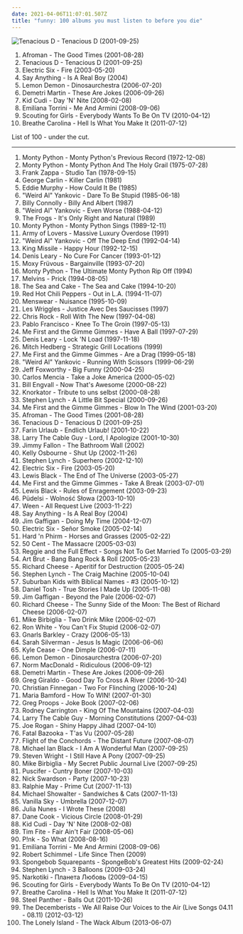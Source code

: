 ```yaml
---
date: 2021-04-06T11:07:01.507Z
title: "funny: 100 albums you must listen to before you die"
---
```

![Tenacious D - Tenacious D (2001-09-25)](http://coverartarchive.org/release/d1cc351e-add4-34ec-b411-4c52cb432727/13560319379-500.jpg "Tenacious D - Tenacious D (2001-09-25)")
<ol class="albums">
<li data-cover="http://coverartarchive.org/release/0dab8857-3a60-4f03-9700-0c3cb04c3e09/2478079610-500.jpg" data-tags="rap" role="button">Afroman - The Good Times (2001-08-28)</li>
<li data-cover="http://coverartarchive.org/release/d1cc351e-add4-34ec-b411-4c52cb432727/13560319379-500.jpg" data-tags="rock, comedy" role="button">Tenacious D - Tenacious D (2001-09-25)</li>
<li data-cover="https://img.discogs.com/eMQQeWN88L92aQyCEfAU2kIQNJk=/fit-in/528x534/filters:strip_icc():format(jpeg):mode_rgb():quality(90)/discogs-images/R-376779-1128950534.jpeg.jpg" data-tags="rock, indie, disco rock" role="button">Electric Six - Fire (2003-05-20)</li>
<li data-cover="http://coverartarchive.org/release/075e7ea9-d145-4b1e-9c2d-dce60ac1b0f2/12328012368-500.jpg" data-tags="indie rock, indie" role="button">Say Anything - Is A Real Boy (2004)</li>
<li data-cover="http://coverartarchive.org/release/6090e1b1-7659-486f-9926-e91bb9cc6c9c/6642632596-500.jpg" data-tags="funny, novelty, nerdcore, 2000s, fuckin awesome, kann nicht singen - aber geil, totally fully" role="button">Lemon Demon - Dinosaurchestra (2006-07-20)</li>
<li data-cover="https://via.placeholder.com/450" data-tags="comedy, funny, stand-up" role="button">Demetri Martin - These Are Jokes (2006-09-26)</li>
<li data-cover="http://coverartarchive.org/release/c3a25663-a59c-456f-8ca8-8dcc22d34692/6980376718-500.jpg" data-tags="hip-hop, pop" role="button">Kid Cudi - Day 'N' Nite (2008-02-08)</li>
<li data-cover="http://coverartarchive.org/release/7c6c8607-a528-4497-bb7b-436914cf7512/2094787478-500.jpg" data-tags="pop, alternative" role="button">Emilíana Torrini - Me And Armini (2008-09-06)</li>
<li data-cover="http://coverartarchive.org/release/e900ab3d-ce7e-4814-8c66-afd8eb5df49e/15375132692-500.jpg" data-tags="indie, britpop, try before i buy" role="button">Scouting for Girls - Everybody Wants To Be On TV (2010-04-12)</li>
<li data-cover="http://coverartarchive.org/release/8c79a4ef-9bf3-4ee1-8e60-5f337a90e07b/5473780452-500.jpg" data-tags="electronic" role="button">Breathe Carolina - Hell Is What You Make It (2011-07-12)</li>
</ol>
List of 100 - under the cut.
<!-- more -->

_________________

<ol class="albums">
<li data-cover="https://img.discogs.com/UiGwLpmsYId3ZnagQfyTLLABCUI=/fit-in/500x500/filters:strip_icc():format(jpeg):mode_rgb():quality(90)/discogs-images/R-5875285-1405112043-9513.jpeg.jpg" data-tags="comedy" role="button">
Monty Python - Monty Python's Previous Record (1972-12-08)
</li>
<li data-cover="https://via.placeholder.com/450" data-tags="soundtrack, comedy, monty python" role="button">
Monty Python - Monty Python And The Holy Grail (1975-07-28)
</li>
<li data-cover="http://coverartarchive.org/release/d4c70280-2a81-42f7-af80-890f9f2b1cda/27697077076-500.jpg" data-tags="rock, 70s, experimental, avant-garde, zappa" role="button">
Frank Zappa - Studio Tan (1978-09-15)
</li>
<li data-cover="https://img.discogs.com/3dZyLnwxjgWOCcwzGsXQ8ztVpuE=/fit-in/600x596/filters:strip_icc():format(jpeg):mode_rgb():quality(90)/discogs-images/R-4263175-1360083590-4766.jpeg.jpg" data-tags="comedy" role="button">
George Carlin - Killer Carlin (1981)
</li>
<li data-cover="http://coverartarchive.org/release/5b07a6c8-a3a2-4f5e-abdc-c3c9359340be/3363166051-500.jpg" data-tags="party all the time" role="button">
Eddie Murphy - How Could It Be (1985)
</li>
<li data-cover="https://via.placeholder.com/450" data-tags="comedy" role="button">
"Weird Al" Yankovic - Dare To Be Stupid (1985-06-18)
</li>
<li data-cover="https://img.discogs.com/LMcle6q3ud3h3oGjRTc7ct4ECkw=/fit-in/500x500/filters:strip_icc():format(jpeg):mode_rgb():quality(90)/discogs-images/R-1467355-1422632237-6972.jpeg.jpg" data-tags="comedy, funny, standup comedy" role="button">
Billy Connolly - Billy And Albert (1987)
</li>
<li data-cover="http://coverartarchive.org/release/11a5139e-b82b-3280-ae0b-128f884315e4/2909604669-500.jpg" data-tags="comedy" role="button">
"Weird Al" Yankovic - Even Worse (1988-04-12)
</li>
<li data-cover="https://img.discogs.com/Kj3YXZj2z5sIq4NcojzwKiX-ags=/fit-in/488x488/filters:strip_icc():format(jpeg):mode_rgb():quality(90)/discogs-images/R-1344324-1400333212-7813.jpeg.jpg" data-tags="rock, folk, indie rock, lo-fi, funny, queer, mind-melting, sailors, alt, the frogs, own it, the greatest albums, awkward to listen to in front of other people, scaruffi, bleat, lovely breakdowns, tanned, fag folk, cobaintop50" role="button">
The Frogs - It's Only Right and Natural (1989)
</li>
<li data-cover="https://img.discogs.com/rvhYpR9vwuSGNUzpIVRNdG58sS8=/fit-in/600x600/filters:strip_icc():format(jpeg):mode_rgb():quality(90)/discogs-images/R-600834-1183286497.jpeg.jpg" data-tags="comedy" role="button">
Monty Python - Monty Python Sings (1989-12-11)
</li>
<li data-cover="https://img.discogs.com/nfQIVPXc-OqRcKUSkuN_d403rCU=/fit-in/257x400/filters:strip_icc():format(jpeg):mode_rgb():quality(90)/discogs-images/R-223394-1466806638-1948.jpeg.jpg" data-tags="pop, 90s, swedish, dance" role="button">
Army of Lovers - Massive Luxury Overdose (1991)
</li>
<li data-cover="http://coverartarchive.org/release/9a649759-c3af-48ae-8e52-e159965eb262/6290570162-500.jpg" data-tags="comedy" role="button">
"Weird Al" Yankovic - Off The Deep End (1992-04-14)
</li>
<li data-cover="http://coverartarchive.org/release/8c45c5da-aaef-4c05-89c5-b54822f219b8/24798539326-500.jpg" data-tags="alternative, rock" role="button">
King Missile - Happy Hour (1992-12-15)
</li>
<li data-cover="http://coverartarchive.org/release/e54f5104-4087-478a-85af-77033fbdbe7e/8306558791-500.jpg" data-tags="comedy" role="button">
Denis Leary - No Cure For Cancer (1993-01-12)
</li>
<li data-cover="http://coverartarchive.org/release/89e9dafd-5507-3be6-83c1-77529a0f33df/10105632952-500.jpg" data-tags="funny" role="button">
Moxy Früvous - Bargainville (1993-07-20)
</li>
<li data-cover="https://via.placeholder.com/450" data-tags="comedy" role="button">
Monty Python - The Ultimate Monty Python Rip Off (1994)
</li>
<li data-cover="http://coverartarchive.org/release/14b5483c-0210-4a84-ad38-030d2c89c25d/15000059781-500.jpg" data-tags="post-rock, experimental rock, alternative metal, funny, amusing, totec radio, in the witch house family, trollcore, shit but who cares, nelson scott" role="button">
Melvins - Prick (1994-08-05)
</li>
<li data-cover="http://coverartarchive.org/release/c80b25e2-eda0-4e70-ad09-5d6ddb1833c9/16155758945-500.jpg" data-tags="indie rock, indie, post-rock, bossy cow, kittycow" role="button">
The Sea and Cake - The Sea and Cake (1994-10-20)
</li>
<li data-cover="http://coverartarchive.org/release/599d1dcd-bb96-4802-91c4-f7afcb0143e1/9742630617-500.jpg" data-tags="90s, rock" role="button">
Red Hot Chili Peppers - Out in L.A. (1994-11-07)
</li>
<li data-cover="http://coverartarchive.org/release/54a1b1e5-0657-45a0-bd76-61cc09b17c43/8139166377-500.jpg" data-tags="britpop" role="button">
Menswear - Nuisance (1995-10-09)
</li>
<li data-cover="http://coverartarchive.org/release/fdea323b-a920-4c24-a924-2ddbe3730582/15149628080-500.jpg" data-tags="french, les wriggles" role="button">
Les Wriggles - Justice Avec Des Saucisses (1997)
</li>
<li data-cover="http://coverartarchive.org/release/b1a3ba8e-5e3e-4d93-97e7-728b985c9624/10806329522-500.jpg" data-tags="spoken word, comedy, humor, funny, stand-up, standup, comedian, stand up, stand-up comedy, standup comedy, stand up comedy, snl, comedy central, saturday night live, huggy, allmusicr, allmusicc, getthisalbum" role="button">
Chris Rock - Roll With The New (1997-04-08)
</li>
<li data-cover="https://via.placeholder.com/450" data-tags="standup comedy" role="button">
Pablo Francisco - Knee To The Groin (1997-05-13)
</li>
<li data-cover="http://coverartarchive.org/release/6871b9fc-531d-422a-8b46-8e4ce31132ff/4799995580-500.jpg" data-tags="punk, punk rock" role="button">
Me First and the Gimme Gimmes - Have A Ball (1997-07-29)
</li>
<li data-cover="http://coverartarchive.org/release/0052d858-ec26-48cd-bc52-0ddd9dd275fb/24397212007-500.jpg" data-tags="comedy, humor" role="button">
Denis Leary - Lock 'N Load (1997-11-18)
</li>
<li data-cover="http://coverartarchive.org/release/7a362876-84a2-4e96-b941-a1d1dd118445/16203893118-500.jpg" data-tags="comedy" role="button">
Mitch Hedberg - Strategic Grill Locations (1999)
</li>
<li data-cover="https://img.discogs.com/QtAQizYXoJK6NLCq_iPWx7Gx9ms=/fit-in/600x602/filters:strip_icc():format(jpeg):mode_rgb():quality(90)/discogs-images/R-756331-1384970527-4821.jpeg.jpg" data-tags="covers" role="button">
Me First and the Gimme Gimmes - Are a Drag (1999-05-18)
</li>
<li data-cover="http://coverartarchive.org/release/3179b51f-fb47-35f7-8739-bc4c5a1c488f/2916747119-500.jpg" data-tags="comedy" role="button">
"Weird Al" Yankovic - Running With Scissors (1999-06-29)
</li>
<li data-cover="http://coverartarchive.org/release/98f631ed-b187-4ec1-9144-7e40826fae9c/5431673788-500.jpg" data-tags="funny, stand-up" role="button">
Jeff Foxworthy - Big Funny (2000-04-25)
</li>
<li data-cover="https://via.placeholder.com/450" data-tags="spoken word, comedy, humour, humor, funny, stand-up, standup, comedian, stand up, stand-up comedy, standup comedy, stand up comedy, comedy central, take a joke amercia, tell the truth, allmusicm, allmusicc" role="button">
Carlos Mencia - Take a Joke America (2000-05-02)
</li>
<li data-cover="https://via.placeholder.com/450" data-tags="comedy, stand-up" role="button">
Bill Engvall - Now That's Awesome (2000-08-22)
</li>
<li data-cover="https://img.discogs.com/WlY6RcBtAclXLRjwmdBWwT4TrYg=/fit-in/600x600/filters:strip_icc():format(jpeg):mode_rgb():quality(90)/discogs-images/R-1025013-1213235451.jpeg.jpg" data-tags="metal, rock, comedy, industrial metal, fun metal, knorkator" role="button">
Knorkator - Tribute to uns selbst (2000-08-28)
</li>
<li data-cover="https://via.placeholder.com/450" data-tags="comedy" role="button">
Stephen Lynch - A Little Bit Special (2000-09-26)
</li>
<li data-cover="https://img.discogs.com/LVgMCcBV6nXU1KmjvUWcYGS6H70=/fit-in/600x600/filters:strip_icc():format(jpeg):mode_rgb():quality(90)/discogs-images/R-701826-1332343303.jpeg.jpg" data-tags="covers, punk" role="button">
Me First and the Gimme Gimmes - Blow In The Wind (2001-03-20)
</li>
<li data-cover="http://coverartarchive.org/release/0dab8857-3a60-4f03-9700-0c3cb04c3e09/2478079610-500.jpg" data-tags="rap" role="button">
Afroman - The Good Times (2001-08-28)
</li>
<li data-cover="http://coverartarchive.org/release/d1cc351e-add4-34ec-b411-4c52cb432727/13560319379-500.jpg" data-tags="rock, comedy" role="button">
Tenacious D - Tenacious D (2001-09-25)
</li>
<li data-cover="http://coverartarchive.org/release/81032d7f-3915-4016-b1f5-606926329bb0/3323486482-500.jpg" data-tags="deutsch, german, punk" role="button">
Farin Urlaub - Endlich Urlaub! (2001-10-22)
</li>
<li data-cover="http://coverartarchive.org/release/4e77478b-eeca-4fdc-9b44-a213a6b64acf/4656660822-500.jpg" data-tags="spoken word, comedy, humour, humor, funny, stand-up, standup, comedian, stand up, stand-up comedy, standup comedy, stand up comedy, comedy central, blue collar, blue collar comedy, funny album covers, blue collar comedy tour, allmusicl" role="button">
Larry The Cable Guy - Lord, I Apologize (2001-10-30)
</li>
<li data-cover="http://coverartarchive.org/release/51cd8571-a072-4a4d-9f22-4f33114bdcf0/14524770348-500.jpg" data-tags="comedy, stand up" role="button">
Jimmy Fallon - The Bathroom Wall (2002)
</li>
<li data-cover="http://coverartarchive.org/release/0775dccd-cdf3-4624-ad45-2338841fda98/16567756280-500.jpg" data-tags="pop, alternative rock" role="button">
Kelly Osbourne - Shut Up (2002-11-26)
</li>
<li data-cover="https://via.placeholder.com/450" data-tags="comedy" role="button">
Stephen Lynch - Superhero (2002-12-10)
</li>
<li data-cover="https://img.discogs.com/eMQQeWN88L92aQyCEfAU2kIQNJk=/fit-in/528x534/filters:strip_icc():format(jpeg):mode_rgb():quality(90)/discogs-images/R-376779-1128950534.jpeg.jpg" data-tags="rock, indie, disco rock" role="button">
Electric Six - Fire (2003-05-20)
</li>
<li data-cover="http://coverartarchive.org/release/7d3e58ba-633c-4314-af46-49402436ea1f/15800453103-500.jpg" data-tags="comedy" role="button">
Lewis Black - The End of The Universe (2003-05-27)
</li>
<li data-cover="https://img.discogs.com/lbsHmkgxJBPocVx-_6m_DT9m3Fc=/fit-in/600x600/filters:strip_icc():format(jpeg):mode_rgb():quality(90)/discogs-images/R-814858-1384984127-9089.jpeg.jpg" data-tags="punk, punk rock" role="button">
Me First and the Gimme Gimmes - Take A Break (2003-07-01)
</li>
<li data-cover="http://coverartarchive.org/release/3f98da90-6f32-4f17-986c-a5b0d3aeada5/15055776877-500.jpg" data-tags="comedy, stand-up" role="button">
Lewis Black - Rules of Enragement (2003-09-23)
</li>
<li data-cover="http://coverartarchive.org/release/a6fe4638-c26a-4949-8e03-c2a049744103/4136221861-500.jpg" data-tags="alternative rock, polish" role="button">
Püdelsi - Wolność Słowa (2003-10-10)
</li>
<li data-cover="http://coverartarchive.org/release/a3967051-13d9-46f4-8c06-be57c349735b/18862379892-500.jpg" data-tags="rock, unique, funny, live, paved wiener, rock 2, by request" role="button">
Ween - All Request Live (2003-11-22)
</li>
<li data-cover="http://coverartarchive.org/release/075e7ea9-d145-4b1e-9c2d-dce60ac1b0f2/12328012368-500.jpg" data-tags="indie rock, indie" role="button">
Say Anything - Is A Real Boy (2004)
</li>
<li data-cover="http://coverartarchive.org/release/a5226cf6-cefe-4017-b2b5-4976c32d7a9a/9436020974-500.jpg" data-tags="comedy, stand-up" role="button">
Jim Gaffigan - Doing My Time (2004-12-07)
</li>
<li data-cover="https://via.placeholder.com/450" data-tags="disco rock" role="button">
Electric Six - Señor Smoke (2005-02-14)
</li>
<li data-cover="https://via.placeholder.com/450" data-tags="comedy, funny, stand-up, standup, stand up, stand-up comedy, standup comedy, stand up comedy, comedy central" role="button">
Hard 'n Phirm - Horses and Grasses (2005-02-22)
</li>
<li data-cover="http://coverartarchive.org/release/be552d8f-ad3c-474e-9b3d-dc899aebec2e/8541825183-500.jpg" data-tags="rap, hip-hop" role="button">
50 Cent - The Massacre (2005-03-03)
</li>
<li data-cover="https://img.discogs.com/uI0_qW1nyppmFODSJooOdJ8CtWY=/fit-in/600x596/filters:strip_icc():format(jpeg):mode_rgb():quality(90)/discogs-images/R-3201651-1451166164-9489.jpeg.jpg" data-tags="electronic" role="button">
Reggie and the Full Effect - Songs Not To Get Married To (2005-03-29)
</li>
<li data-cover="https://img.discogs.com/SidLjlOoCbg7gs9HPxjMbMJRuSE=/fit-in/505x505/filters:strip_icc():format(jpeg):mode_rgb():quality(90)/discogs-images/R-2128634-1273850420.jpeg.jpg" data-tags="indie" role="button">
Art Brut - Bang Bang Rock & Roll (2005-05-23)
</li>
<li data-cover="http://coverartarchive.org/release/1cc0d5d5-794e-408e-b6ec-23489f206d40/3430234580-500.jpg" data-tags="jazz, lounge, comedy" role="button">
Richard Cheese - Aperitif for Destruction (2005-05-24)
</li>
<li data-cover="https://via.placeholder.com/450" data-tags="comedy, standup comedy" role="button">
Stephen Lynch - The Craig Machine (2005-10-04)
</li>
<li data-cover="https://img.discogs.com/Lrw3AIZ9l1S4GVSSwePVq2suQeU=/fit-in/300x300/filters:strip_icc():format(jpeg):mode_rgb():quality(90)/discogs-images/R-541078-1157643473.jpeg.jpg" data-tags="indie pop, indie, twee" role="button">
Suburban Kids with Biblical Names - #3 (2005-10-12)
</li>
<li data-cover="http://coverartarchive.org/release/2d3fc783-03a0-4884-8d09-7374b17c08b1/9436016105-500.jpg" data-tags="comedy, stand-up, daniel tosh" role="button">
Daniel Tosh - True Stories I Made Up (2005-11-08)
</li>
<li data-cover="https://img.discogs.com/wdxEs4AJXp867Jakhzj0RlL5FN4=/fit-in/600x531/filters:strip_icc():format(jpeg):mode_rgb():quality(90)/discogs-images/R-670428-1495594011-3480.jpeg.jpg" data-tags="comedy" role="button">
Jim Gaffigan - Beyond the Pale (2006-02-07)
</li>
<li data-cover="http://coverartarchive.org/release/e9271b01-ea2e-4532-973b-4b6b9e72308f/14376277837-500.jpg" data-tags="lounge" role="button">
Richard Cheese - The Sunny Side of the Moon: The Best of Richard Cheese (2006-02-07)
</li>
<li data-cover="http://coverartarchive.org/release/d1e5ccb7-44cb-4ff9-a1f5-4bf568a1e28a/9436224600-500.jpg" data-tags="stand-up" role="button">
Mike Birbiglia - Two Drink Mike (2006-02-07)
</li>
<li data-cover="https://img.discogs.com/uIX58kDKC91WZIRaB9wOOUc2GZs=/fit-in/420x593/filters:strip_icc():format(jpeg):mode_rgb():quality(90)/discogs-images/R-2161664-1267481590.jpeg.jpg" data-tags="comedy, stand-up" role="button">
Ron White - You Can't Fix Stupid (2006-02-07)
</li>
<li data-cover="http://coverartarchive.org/release/dda512d4-c4c4-45ae-80dc-c3e201f429af/4474234850-500.jpg" data-tags="gnarls barkley, experimental funk" role="button">
Gnarls Barkley - Crazy (2006-05-13)
</li>
<li data-cover="http://coverartarchive.org/release/4cf2f572-d6c4-4e2b-9c54-d68068ba79b4/13670775804-500.jpg" data-tags="comedy, humor, funny, jewish, lovely, ex-girlfriends, girl, toilet humour, poop, girls girls girls, pussy, go away, poo, oral sex, ex-boyfriends, vagina power, boner, ex, pussy power, boner inducing, cancelled, pretty girl, poo poo, gives me a boner, kiss kiss kiss, sugar walls, lady love, bums bums, jewish humour, smell of female, has a vagina, vagina possession, lady parts, poop nuggets, erection music, masturbation fodder, eat pussy, gives me an erection, love those lady parts, boner time, i have boner, pussy eating, jokes about her pussy, makes jokes about eating pussy, powerhouse of comedia, talks about her pussy, poop artists, poop nugget, rolling your poop into little balls, if there is anything that drives me wild it is a woman acting like a child, crass humor" role="button">
Sarah Silverman - Jesus Is Magic (2006-06-06)
</li>
<li data-cover="https://via.placeholder.com/450" data-tags="stand-up" role="button">
Kyle Cease - One Dimple (2006-07-11)
</li>
<li data-cover="http://coverartarchive.org/release/6090e1b1-7659-486f-9926-e91bb9cc6c9c/6642632596-500.jpg" data-tags="funny, novelty, nerdcore, 2000s, fuckin awesome, kann nicht singen - aber geil, totally fully" role="button">
Lemon Demon - Dinosaurchestra (2006-07-20)
</li>
<li data-cover="http://coverartarchive.org/release/7326cd00-5c21-4760-8947-532d10f48502/27842480738-500.jpg" data-tags="comedy, funny, stand-up, standup, stand up, stand-up comedy, standup comedy, stand up comedy, comedy central, ograstamon comedy" role="button">
Norm MacDonald - Ridiculous (2006-09-12)
</li>
<li data-cover="https://via.placeholder.com/450" data-tags="comedy, funny, stand-up" role="button">
Demetri Martin - These Are Jokes (2006-09-26)
</li>
<li data-cover="https://via.placeholder.com/450" data-tags="stand-up" role="button">
Greg Giraldo - Good Day To Cross A River (2006-10-24)
</li>
<li data-cover="https://via.placeholder.com/450" data-tags="stand-up" role="button">
Christian Finnegan - Two For Flinching (2006-10-24)
</li>
<li data-cover="http://coverartarchive.org/release/c59e1e26-90e5-4790-8aa7-bab7b77637e1/7792916661-500.jpg" data-tags="standup comedy" role="button">
Maria Bamford - How To WIN! (2007-01-30)
</li>
<li data-cover="https://via.placeholder.com/450" data-tags="standup comedy" role="button">
Greg Proops - Joke Book (2007-02-06)
</li>
<li data-cover="https://img.discogs.com/iwy2jWPyDBgHLZY3TNwIqr3ZSkI=/fit-in/500x500/filters:strip_icc():format(jpeg):mode_rgb():quality(90)/discogs-images/R-8230762-1457579628-1135.jpeg.jpg" data-tags="country, comedy, funny" role="button">
Rodney Carrington - King Of The Mountains (2007-04-03)
</li>
<li data-cover="https://via.placeholder.com/450" data-tags="comedian" role="button">
Larry The Cable Guy - Morning Constitutions (2007-04-03)
</li>
<li data-cover="https://via.placeholder.com/450" data-tags="spoken word, comedy, stand-up" role="button">
Joe Rogan - Shiny Happy Jihad (2007-04-10)
</li>
<li data-cover="http://coverartarchive.org/release/61e00766-49cd-4398-a793-767de9c9fc6b/2461432564-500.jpg" data-tags="french" role="button">
Fatal Bazooka - T'as Vu (2007-05-28)
</li>
<li data-cover="https://img.discogs.com/T8utANq8MXWCH5GNg-KJPuxJJ6A=/fit-in/600x599/filters:strip_icc():format(jpeg):mode_rgb():quality(90)/discogs-images/R-1056126-1536182769-7526.jpeg.jpg" data-tags="comedy, guitar-based digi-bongo acapella-rap-funk-comedy folk duo" role="button">
Flight of the Conchords - The Distant Future (2007-08-07)
</li>
<li data-cover="https://img.discogs.com/ZDP_nF4dCh7gy821SmATJqAFfXc=/fit-in/592x534/filters:strip_icc():format(jpeg):mode_rgb():quality(90)/discogs-images/R-1159328-1196992633.jpeg.jpg" data-tags="stand-up" role="button">
Michael Ian Black - I Am A Wonderful Man (2007-09-25)
</li>
<li data-cover="https://via.placeholder.com/450" data-tags="stand-up" role="button">
Steven Wright - I Still Have A Pony (2007-09-25)
</li>
<li data-cover="https://via.placeholder.com/450" data-tags="comedy, stand-up" role="button">
Mike Birbiglia - My Secret Public Journal Live (2007-09-25)
</li>
<li data-cover="http://coverartarchive.org/release/b863f673-fc57-41e6-823a-b2237bd45bba/22094724666-500.jpg" data-tags="progressive rock, funny" role="button">
Puscifer - Cuntry Boner (2007-10-03)
</li>
<li data-cover="https://img.discogs.com/gYhHxjYIW6Y4L4Gzdjwc7ckLNfY=/fit-in/592x518/filters:strip_icc():format(jpeg):mode_rgb():quality(90)/discogs-images/R-1222978-1201816871.jpeg.jpg" data-tags="comedy" role="button">
Nick Swardson - Party (2007-10-23)
</li>
<li data-cover="https://via.placeholder.com/450" data-tags="spoken word, comedy, humour, humor, funny, stand-up, standup, comedian, stand up, stand-up comedy, standup comedy, stand up comedy, comedy central" role="button">
Ralphie May - Prime Cut (2007-11-13)
</li>
<li data-cover="http://coverartarchive.org/release/28419d3b-db6f-4429-82f7-f937ee95357b/23803709384-500.jpg" data-tags="spoken word, comedy, humour, humor, funny, stand-up, standup, comedian, stand up, stand-up comedy, standup comedy, stand up comedy, comedy central, collegehumor, hum2check" role="button">
Michael Showalter - Sandwiches & Cats (2007-11-13)
</li>
<li data-cover="https://via.placeholder.com/450" data-tags="pop-punk" role="button">
Vanilla Sky - Umbrella (2007-12-07)
</li>
<li data-cover="https://img.discogs.com/ihdSD6qqAuBVdQLxLgU92cvv7SU=/fit-in/300x300/filters:strip_icc():format(jpeg):mode_rgb():quality(90)/discogs-images/R-1517641-1271774487.jpeg.jpg" data-tags="indie, fluffy, a veritable buffet of righteousness, sweet and neato sounds, no gum on monday" role="button">
Julia Nunes - I Wrote These (2008)
</li>
<li data-cover="http://coverartarchive.org/release/1b65338b-6702-40ca-93e2-d5fd71a0a495/9908959141-500.jpg" data-tags="comedy, standup comedy" role="button">
Dane Cook - Vicious Circle (2008-01-29)
</li>
<li data-cover="http://coverartarchive.org/release/c3a25663-a59c-456f-8ca8-8dcc22d34692/6980376718-500.jpg" data-tags="hip-hop, pop" role="button">
Kid Cudi - Day 'N' Nite (2008-02-08)
</li>
<li data-cover="https://img.discogs.com/xfLLv0bGOd6Mxv4Q-2yJ1p8pD30=/fit-in/200x177/filters:strip_icc():format(jpeg):mode_rgb():quality(90)/discogs-images/R-2182402-1268466481.jpeg.jpg" data-tags="indie, alternative, quirky, funny" role="button">
Tim Fite - Fair Ain't Fair (2008-05-06)
</li>
<li data-cover="http://coverartarchive.org/release/96ae27c5-b058-487b-b6fd-fc8918d4874a/11908602410-500.jpg" data-tags="pop, female vocalists, pink" role="button">
P!nk - So What (2008-08-16)
</li>
<li data-cover="http://coverartarchive.org/release/7c6c8607-a528-4497-bb7b-436914cf7512/2094787478-500.jpg" data-tags="pop, alternative" role="button">
Emilíana Torrini - Me And Armini (2008-09-06)
</li>
<li data-cover="https://via.placeholder.com/450" data-tags="spoken word, comedy, humour, humor, funny, stand-up, standup, comedian, stand up, stand-up comedy, standup comedy, stand up comedy, allmusics, allmusicr" role="button">
Robert Schimmel - Life Since Then (2009)
</li>
<li data-cover="http://coverartarchive.org/release/18ca1fbc-e11b-4468-9600-7a173d6d715c/16950570633-500.jpg" data-tags="nickelodeon" role="button">
Spongebob Squarepants - SpongeBob's Greatest Hits (2009-02-24)
</li>
<li data-cover="https://via.placeholder.com/450" data-tags="comedy" role="button">
Stephen Lynch - 3 Balloons (2009-03-24)
</li>
<li data-cover="https://via.placeholder.com/450" data-tags="electronic, hiphop, funny" role="button">
Narkotiki - Планета Любовь (2009-04-15)
</li>
<li data-cover="http://coverartarchive.org/release/e900ab3d-ce7e-4814-8c66-afd8eb5df49e/15375132692-500.jpg" data-tags="indie, britpop, try before i buy" role="button">
Scouting for Girls - Everybody Wants To Be On TV (2010-04-12)
</li>
<li data-cover="http://coverartarchive.org/release/8c79a4ef-9bf3-4ee1-8e60-5f337a90e07b/5473780452-500.jpg" data-tags="electronic" role="button">
Breathe Carolina - Hell Is What You Make It (2011-07-12)
</li>
<li data-cover="https://img.discogs.com/NHlIhOLt6Oe2WihQ5CbADOkR-fA=/fit-in/600x590/filters:strip_icc():format(jpeg):mode_rgb():quality(90)/discogs-images/R-3409360-1479847658-3626.jpeg.jpg" data-tags="glam metal" role="button">
Steel Panther - Balls Out (2011-10-26)
</li>
<li data-cover="http://coverartarchive.org/release/d998de47-12d7-4698-b83a-e4c57e56a506/20453213598-500.jpg" data-tags="alternative rock, acoustic, mellow, funny, live, footloose, yodeling" role="button">
The Decemberists - We All Raise Our Voices to the Air (Live Songs 04.11 - 08.11) (2012-03-12)
</li>
<li data-cover="http://coverartarchive.org/release/99090280-a977-470e-8a7b-f94d98346dbd/4294738755-500.jpg" data-tags="comedy" role="button">
The Lonely Island - The Wack Album (2013-06-07)
</li>
</ol>